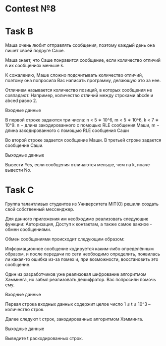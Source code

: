 # Contest №8

# Task B

Маша очень любит отправлять сообщения, поэтому каждый день она пишет своей подруге Саше.

Маша знает, что Саше понравится сообщение, если количество отличий в их сообщениях меньше k.

К сожалению, Маше сложно подсчитывать количество отличий, поэтому она попросила Вас написать программу, делающую это за нее.

Отличием называется количество позиций, в которых сообщения не совпадают. Например, количество отличий между строками abcde и abced равно 2.

Входные данные

В первой строке задаются три числа: 
n < 5 ∗ 10^6, m < 5 ∗ 10^6, k < 7 ∗ 10^9.
n − длина закодированного с помощью RLE сообщения Маши, m − длина закодированного с помощью RLE сообщения Саши

Во второй строке задается сообщение Маши. В третьей строке задается сообщение Саши.

Выходные данные

Вывести Yes, если сообщения отличаются меньше, чем на k, иначе вывести No.


# Task C

Группа талантливых студентов из Университета MIT(О) решили создать свой собственный мессенджер.

Для данного приложения им необходимо реализовать следующие функции: Авторизация, Доступ к контактам, а также самое важное - обмен сообщениями.

Обмен сообщениями происходит следующим образом:

Информационное сообщение кодируется каким-либо определённым образом, и после передачи по сети необходимо определить, появилась ли какая-то ошибка из-за помех и, при возможности, восстановить это сообщение.

Один из разработчиков уже реализовал шифрование алгоритмом Хэмминга, но забыл реализовать дешифратор. Вас попросили помочь ему.

Входные данные

Первая строка входных данных содержит целое число 1 ≤ t ≤ 10^3 – количество строк.

Далее следуют t строк, закодированных алгоритмом Хэмминга.

Выходные данные

Выведите t раскодированных строк.
